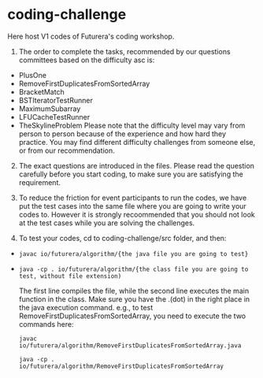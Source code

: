 # coding-challenge
Here host V1 codes of Futurera's coding workshop.

1. The order to complete the tasks, recommended by our questions committees based on the difficulty asc is:
  - PlusOne
  - RemoveFirstDuplicatesFromSortedArray
  - BracketMatch
  - BSTIteratorTestRunner
  - MaximumSubarray
  - LFUCacheTestRunner
  - TheSkylineProblem
Please note that the difficulty level may vary from person to person because of the experience and how hard they practice. You may find different difficulty challenges from someone else, or from our recommendation.

2. The exact questions are introduced in the files. Please read the question carefully before you start coding, to make sure you are satisfying the requirement.

3. To reduce the friction for event participants to run the codes, we have put the test cases into the same file where you are going to write your codes to. However it is strongly recoommended that you should not look at the test cases while you are solving the challenges.

4. To test your codes, cd to coding-challenge/src folder, and then:

  - `javac io/futurera/algorithm/{the java file you are going to test}`
  - `java -cp . io/futurera/algorithm/{the class file you are going to test, without file extension)`
  
    The first line compiles the file, while the second line executes the main function in the class. Make sure you have the .(dot) in the right place in the java execution command.
    e.g., to test RemoveFirstDuplicatesFromSortedArray, you need to execute the two commands here:
  
    `javac io/futurera/algorithm/RemoveFirstDuplicatesFromSortedArray.java`
  
    `java -cp . io/futurera/algorithm/RemoveFirstDuplicatesFromSortedArray`
  
